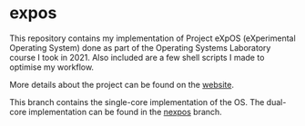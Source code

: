# expos

This repository contains my implementation of Project eXpOS (eXperimental Operating System) done as part of the Operating Systems Laboratory course I took in 2021. Also included are a few shell scripts I made to optimise my workflow.

More details about the project can be found on the [website](https://exposnitc.github.io/).

This branch contains the single-core implementation of the OS. The dual-core implementation can be found in the [nexpos](https://github.com/clifordjoshy/expos-oslab/tree/nexpos) branch.
